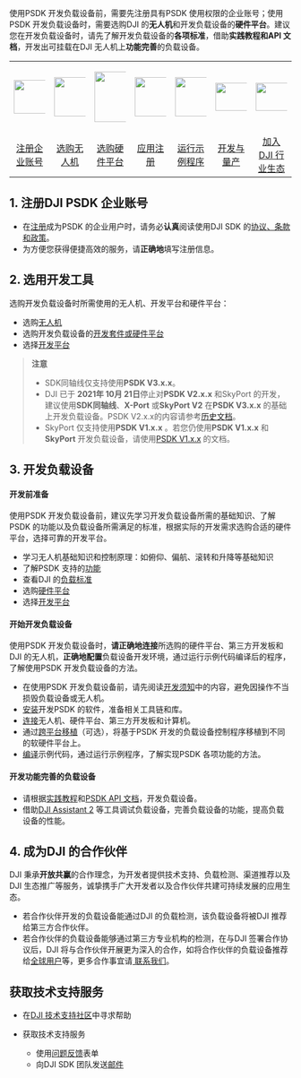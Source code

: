 使用PSDK 开发负载设备前，需要先注册具有PSDK 使用权限的企业账号；使用PSDK 开发负载设备时，需要选购DJI 的**无人机**和开发负载设备的**硬件平台**。建议您在开发负载设备时，请先了解开发负载设备的**各项标准**，借助**实践教程和API 文档**，开发出可挂载在DJI 无人机上**功能完善**的负载设备。

<div>
<table width="100%" style="display: table; table-layout:fixed;">
<tbody>
  <tr>
   <td style="border-right: none;border-left: none;"><div><p><span>
      <img src="https://terra-1-g.djicdn.com/84f990b0bbd145e6a3930de0c55d3b2b/admin/doc/ec937066-ff48-46fc-a218-102f435912eb.png" width="60" style="vertical-align:middle" alt/></span></p></div></td>
       <td style="border-right: none;border-left: none;"><div><p><span>
      <img src="https://terra-1-g.djicdn.com/84f990b0bbd145e6a3930de0c55d3b2b/admin/doc/1aae7ef2-106f-4488-af8d-ea188a5a10cb.png" width="70" style="vertical-align:middle" alt/></span></p></div></td>
        <td style="border-right: none;border-left: none;"><div><p><span>
      <img src="https://terra-1-g.djicdn.com/84f990b0bbd145e6a3930de0c55d3b2b/admin/doc/d0926aea-c059-42f9-acfa-bd0ce270984f.png" width="90" style="vertical-align:middle" alt/></span></p></div></td>
         <td style="border-right: none;border-left: none;"><div><p><span>
      <img src="https://terra-1-g.djicdn.com/84f990b0bbd145e6a3930de0c55d3b2b/admin/doc/5c9580cc-549f-4b23-9025-6369bc3daee3.png" width="70" style="vertical-align:middle" alt/></span></p></div></td>
         <td style="border-right: none;border-left: none;"><div><p><span>
      <img src="https://terra-1-g.djicdn.com/84f990b0bbd145e6a3930de0c55d3b2b/admin/doc/e781d430-7bc1-4cd1-b177-5dae1969ec76.png" height="70" width="90" style="vertical-align:middle" alt/></span></p></div></td>
         <td style="border-right: none;border-left: none;"><div><p><span>
      <img src="https://terra-1-g.djicdn.com/84f990b0bbd145e6a3930de0c55d3b2b/admin/doc/c6e1cb88-b736-48ce-85df-927c759a54bc.png" height="50" width="100" style="vertical-align:middle" alt/></span></p></div></td>
         <td style="border-right: none;border-left: none;"><div><p><span>
      <img src="https://terra-1-g.djicdn.com/84f990b0bbd145e6a3930de0c55d3b2b/admin/doc/79ecca17-ec45-4c3c-8616-6e840aa6aac3.png" height="50" width="70" style="vertical-align:middle" alt/></span></p></div></td>
  </tr>
  <tr>
   <td style="text-align:center"><a href="https://developer.dji.com/payload-sdk/apply/" target="_blank">注册企业账号</a></td>
   <td style="text-align:center"><a href="https://enterprise.dji.com" target="_blank" >选购无人机</a></td>
   <td style="text-align:center"><a href="https://developer.dji.com/doc/payload-sdk-tutorial/cn/model-instruction/choose-hardware-platform.html">选购硬件平台</a></td>
   <td style="text-align:center"><a href="https://developer.dji.com/user/apps/#allhtml">应用注册</a></td>
   <td style="text-align:center"><a href="https://developer.dji.com/doc/payload-sdk-tutorial/cn/quick-start/run-sample-code.html">运行示例程序</a></td>
   <td style="text-align:center"><a href="https://developer.dji.com/doc/payload-sdk-tutorial/cn/quick-start/develop-notice.html">开发与量产</a></td>
   <td style="text-align:center"><a href="mailto:dev@dji.com">加入 DJI 行业生态</a></td>
  </tr>
</tbody>
</table>
</div>

## 1. 注册DJI PSDK 企业账号

* 在<a href="https://developer.dji.com/payload-sdk/apply/" target="_blank">注册</a>成为PSDK 的企业用户时，请务必**认真**阅读使用DJI SDK 的<a href="https://developer.dji.com/cn/policies/privacy/">协议、条款和政策</a>。
* 为方便您获得便捷高效的服务，请**正确地**填写注册信息。

## 2. 选用开发工具
选购开发负载设备时所需使用的无人机、开发平台和硬件平台：

* 选购<a href="https://enterprise.dji.com" target="_blank" >无人机</a>
* 选购开发负载设备的[开发套件或硬件平台](https://developer.dji.com/doc/payload-sdk-tutorial/cn/model-instruction/choose-hardware-platform.html)
* 选择[开发平台](https://developer.dji.com/doc/payload-sdk-tutorial/cn/model-instruction/choose-develop-platform.html)

> **注意**
> * SDK同轴线仅支持使用**PSDK V3.x.x**。
> * DJI 已于 **2021年 10月 21日**停止对**PSDK V2.x.x** 和SkyPort 的开发，建议使用**SDK同轴线**、**X-Port** 或**SkyPort V2** 在**PSDK V3.x.x** 的基础上开发负载设备。PSDK V2.x.x的内容请参考[历史文档](https://developer.dji.com/cn/document/26cd55ae-ef09-4463-b941-d6bb2bb98461)。
> * SkyPort 仅支持使用**PSDK V1.x.x** 。若您仍使用**PSDK V1.x.x** 和**SkyPort** 开发负载设备，请使用[PSDK V1.x.x](https://terra-1-g.djicdn.com/71a7d383e71a4fb8887a310eb746b47f/psdk/payload-sdk-doc-1.0.zip) 的文档。

## 3. 开发负载设备

#### 开发前准备
使用PSDK 开发负载设备前，建议先学习开发负载设备所需的基础知识、了解PSDK 的功能以及负载设备所需满足的标准，根据实际的开发需求选购合适的硬件平台，选择可靠的开发平台。

* 学习无人机基础知识和控制原理：如俯仰、偏航、滚转和升降等基础知识  
* 了解PSDK 支持的[功能](https://developer.dji.com/doc/payload-sdk-tutorial/cn/basic-introduction/function-overview.html)   
* 查看DJI 的[负载标准](https://developer.dji.com/doc/payload-sdk-tutorial/cn/model-instruction/payload-develop-criterion.html)   
* 选购[硬件平台](https://developer.dji.com/doc/payload-sdk-tutorial/cn/model-instruction/choose-hardware-platform.html)   
* 选择[开发平台](https://developer.dji.com/doc/payload-sdk-tutorial/cn/model-instruction/choose-develop-platform.html)    

#### 开始开发负载设备
使用PSDK 开发负载设备时，**请正确地连接**所选购的硬件平台、第三方开发板和DJI 的无人机，**正确地配置**负载设备开发环境，通过运行示例代码编译后的程序，了解使用PSDK 开发负载设备的方法。

* 在使用PSDK 开发负载设备前，请先阅读[开发须知](https://developer.dji.com/doc/payload-sdk-tutorial/cn/quick-start/develop-notice.html)中的内容，避免因操作不当损毁负载设备或无人机。
* [安装](https://developer.dji.com/doc/payload-sdk-tutorial/cn/quick-start/config-develop-environment.html)开发PSDK 的软件，准备相关工具链和库。
* [连接](https://developer.dji.com/doc/payload-sdk-tutorial/cn/quick-start/device-connect.html)无人机、硬件平台、第三方开发板和计算机。
* 通过[跨平台移植](https://developer.dji.com/doc/payload-sdk-tutorial/cn/quick-start/porting.html)（可选），将基于PSDK 开发的负载设备控制程序移植到不同的软硬件平台上。
* [编译](https://developer.dji.com/doc/payload-sdk-tutorial/cn/quick-start/run-sample-code.html)示例代码，通过运行示例程序，了解实现PSDK 各项功能的方法。


#### 开发功能完善的负载设备
* 请根据[实践教程](https://developer.dji.com/doc/payload-sdk-tutorial/cn/function-set/function-overview.html)和[PSDK API 文档](https://developer.dji.com/doc/payload-sdk-api-reference/cn/)，开发负载设备。
* 借助[DJI Assistant 2](https://www.dji.com/cn/downloads) 等工具调试负载设备，完善负载设备的功能，提高负载设备的性能。

## 4. 成为DJI 的合作伙伴
DJI 秉承**开放共赢**的合作理念，为开发者提供技术支持、负载检测、渠道推荐以及DJI 生态推广等服务，诚挚携手广大开发者以及合作伙伴共建可持续发展的应用生态。

* 若合作伙伴开发的负载设备能通过DJI 的负载检测，该负载设备将被DJI 推荐给第三方合作伙伴。
* 若合作伙伴的负载设备能够通过第三方专业机构的检测，在与DJI 签署合作协议后，DJI 将与合作伙伴开展更为深入的合作，如将合作伙伴的负载设备推荐给<a href="https://www.dji.com/cn/products/enterprise#partner-payloads">全球用户</a>等，更多合作事宜请<a href="mailto:dev@dji.com"> 联系我们</a>。

## 获取技术支持服务

* 在<a href="https://djisdksupport.zendesk.com/hc/zh-cn">DJI 技术支持社区</a>中寻求帮助  

* 获取技术支持服务  
    * 使用<a href="https://djisdksupport.zendesk.com/hc/zh-cn/requests/new">问题反馈</a>表单  
    * 向DJI SDK 团队发送<a href="mailto:dev@dji.com">邮件</a>

